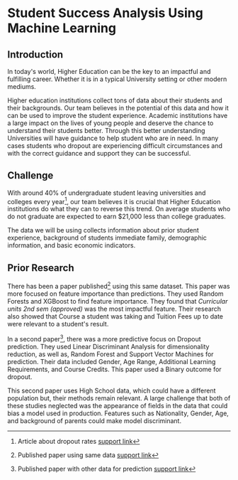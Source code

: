 # Student Success Analysis Using Machine Learning

## Introduction

In today's world, Higher Education can be the key to an impactful and
fulfilling career. Whether it is in a typical University setting or
other modern mediums.

Higher education institutions collect tons of data about their students
and their backgrounds. Our team believes in the potential of this data
and how it can be used to improve the student experience. Academic institutions
have a large impact on the lives of young people and deserve the chance 
to understand their students better. Through this better understanding
Universities will have guidance to help student who are in need. In many 
cases students who dropout are experiencing difficult circumstances and 
with the correct guidance and support they can be successful.

## Challenge

With around 40% of undergraduate student leaving universities and colleges
every year[^1], our team believes it is crucial that Higher Education institutions
do what they can to reverse this trend. On average students who do not graduate are
expected to earn $21,000 less than college graduates.

The data we will be using collects information about prior student experience, background
of students immediate family, demographic information, and basic economic indicators.


[^1]: Article about dropout rates [support link](https://research.com/universities-colleges/college-dropout-rates)

## Prior Research

There has been a paper published[^2] using this same dataset. This paper was more 
focused on feature importance than predictions. They used Random Forests and XGBoost to find
feature importance. They found that *Curricular units 2nd sem (approved)* was the most
impactful feature. Their research also showed that Course a student was taking and Tuition
Fees up to date were relevant to a student's result.

In a second paper[^3], there was a more predictive focus on Dropout prediction. They used
Linear Discriminant Analysis for dimensionality reduction, as well as, Random Forest and 
Support Vector Machines for prediction. Their data included Gender, Age Range, Additional
Learning Requirements, and Course Credits. This paper used a Binary outcome for dropout.

This second paper uses High School data, which could have a different population but, 
their methods remain relevant. A large challenge that both of these studies neglected was the
appearance of fields in the data that could bias a model used in production. Features such as
Nationality, Gender, Age, and background of parents could make model discriminant.

[^2]: Published paper using same data [support link](https://www.mdpi.com/journal/data)
[^3]: Published paper with other data for prediction [support link](https://link.springer.com/chapter/10.1007/978-3-030-52237-7_11)
